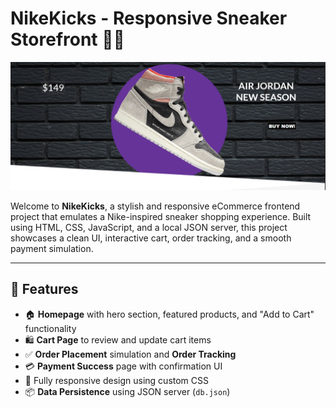 # NikeKicks - Responsive Sneaker Storefront 👟🛒

![](Nike.png)

Welcome to **NikeKicks**, a stylish and responsive eCommerce frontend project that emulates a Nike-inspired sneaker shopping experience. Built using HTML, CSS, JavaScript, and a local JSON server, this project showcases a clean UI, interactive cart, order tracking, and a smooth payment simulation.

---


## 🚀 Features

- 🏠 **Homepage** with hero section, featured products, and "Add to Cart" functionality
- 🛍️ **Cart Page** to review and update cart items
- ✅ **Order Placement** simulation and **Order Tracking**
- 💳 **Payment Success** page with confirmation UI
- 🎨 Fully responsive design using custom CSS
- 📦 **Data Persistence** using JSON server (`db.json`)
